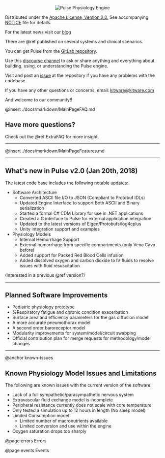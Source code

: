 
<center>
<img src="./Images/PulseLogo.png" alt="Pulse Physiology Engine">
</center>


Distributed under the <a href="https://www.apache.org/licenses/LICENSE-2.0">Apache License, Version 2.0.</a>
See accompanying <a href="https://gitlab.kitware.com/physiology/engine/blob/master/NOTICE">NOTICE</a> file for details.

For the latest news visit our <a href="https://blog.kitware.com/tag/pulse/">blog</a>

There are @ref published on several systems and clinical scenarios. 

You can get Pulse from the <a href="https://gitlab.kitware.com/physiology/engine">GitLab repository</a>.

Use this <a href="https://discourse.kitware.com/c/pulse-physiology-engine">discourse channel</a> 
to ask or share anything and everything about building, using, or understanding the Pulse engine.

Visit and post an <a href="https://gitlab.kitware.com/physiology/engine/issues">issue</a> at the repository if you have any problems with the codebase.

If you have any other questions or concerns, email: kitware@kitware.com

And welcome to our community!!


@insert ./docs/markdown/MainPageFAQ.md

## Have more questions?

Check out the @ref ExtraFAQ for more insight.

- - -

@insert ./docs/markdown/MainPageFeatures.md

- - -

## What's new in Pulse v2.0 (Jan 20th, 2018)

The latest code base includes the following notable updates:

- Software Architecture
  - Converted ASCII file I/O to JSON (Compliant to Protobuf IDLs)
  - Updated Engine Interface to support Both ASCII and Binary serialization
  - Started a formal C# CDM Library for use in .NET applications
  - Created a C interface to Pulse for external application integration
  - Updated to the latest versions of Eigen/Protobufs/log4cplus
  - Unity integration support and examples
- Physiology Models
  - Internal Hemorrhage Support
  - External hemorrhage from specific compartments (only Vena Cava before)
  - Added support for Packed Red Blood Cells infusion
  - Added dissolved oxygen and carbon dioxide to IV fluids to resolve issues with fluid resuscitation



(Interested in a previous @ref version?)

- - -

## Planned Software Improvements

- Pediatric physiology prototype
- %Respiratory fatigue and chronic condition exacerbation
- Surface area and efficiency parameters for the gas diffusion model
- A more accurate pneumothorax model
- A second order baroreceptor model
- Modularity improvements for system/model/circuit swapping
- Official contribution plan for merge requests for methodology/model changes


- - -
@anchor known-issues
## Known Physiology Model Issues and Limitations
The following are known issues with the current version of the software:
- Lack of a full sympathetic/parasympathetic nervous system
- Extravascular fluid exchange model is incomplete
- Peripheral resistance currently does not scale with core temperature
- Only tested a simulation up to 12 hours in length (No sleep model)
- Limited Consumption model
  - Limited number of macronutrients available
  - Limited conversion and use within the engine
- Oxygen saturation drops too sharply


@page errors Errors

@page events Events

